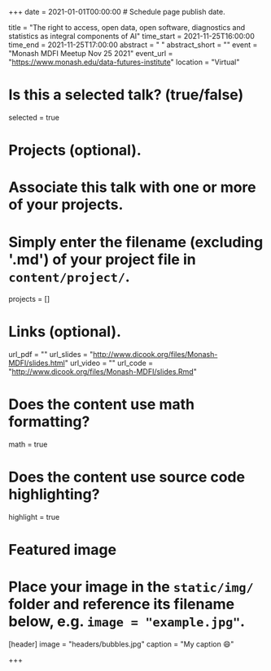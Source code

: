 +++
date = 2021-01-01T00:00:00  # Schedule page publish date.

title = "The right to access, open data, open software, diagnostics and statistics as integral components of AI"
time_start = 2021-11-25T16:00:00
time_end = 2021-11-25T17:00:00
abstract = " "
abstract_short = ""
event = "Monash MDFI Meetup Nov 25 2021"
event_url = "https://www.monash.edu/data-futures-institute"
location = "Virtual"

# Is this a selected talk? (true/false)
selected = true

# Projects (optional).
#   Associate this talk with one or more of your projects.
#   Simply enter the filename (excluding '.md') of your project file in `content/project/`.
projects = []

# Links (optional).
url_pdf = ""
url_slides = "http://www.dicook.org/files/Monash-MDFI/slides.html"
url_video = ""
url_code = "http://www.dicook.org/files/Monash-MDFI/slides.Rmd"

# Does the content use math formatting?
math = true

# Does the content use source code highlighting?
highlight = true

# Featured image
# Place your image in the `static/img/` folder and reference its filename below, e.g. `image = "example.jpg"`.
[header]
image = "headers/bubbles.jpg"
caption = "My caption :smile:"

+++

